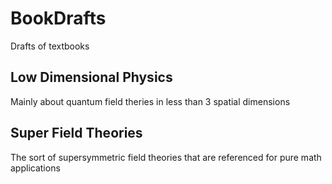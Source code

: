 # BookDrafts
Drafts of textbooks


## Low Dimensional Physics

Mainly about quantum field theries in less than 3 spatial dimensions

## Super Field Theories

The sort of supersymmetric field theories that are referenced for pure math applications
